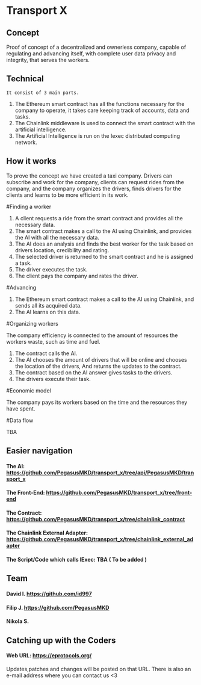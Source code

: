 
# Transport X

## Concept

Proof of concept of a decentralized and ownerless company, capable of regulating and advancing itself, with complete user data privacy and integrity,
that serves the workers.

## Technical

    It consist of 3 main parts.
  1. The Ethereum smart contract has all the functions necessary for the company to operate, it takes care keeping track of accounts, data and tasks.
  2. The Chainlink middleware is used to connect the smart contract with the artificial intelligence.
  3. The Artificial Intelligence is run on the Iexec distributed computing network.

## How it works

  To prove the concept we have created  a taxi company. Drivers can subscribe and work for the company, clients can request rides from the company, and the company organizes the drivers, finds drivers for the clients and learns to be more efficient in its work.

#Finding a worker

  1. A client requests a ride from the smart contract and provides all the necessary data.
  2. The smart contract makes a call to the AI using Chainlink, and provides the AI with all the necessary data.
  3. The AI does an analysis and finds the best worker for the task based on drivers location, credibility and rating.
  4. The selected driver is returned to the smart contract and he is assigned a task.
  5. The driver executes the task.
  6. The client pays the company and rates the driver.


#Advancing

  1. The Ethereum smart contract makes a call to the AI using Chainlink, and sends all its acquired data.
  2. The AI learns on this data.


#Organizing workers

  The company efficiency is connected to the amount of resources the workers waste, such as time and fuel.

  1. The contract calls the AI.
  2. The AI chooses the amount of drivers that will be online and chooses the location of the drivers, And returns the updates to the contract.
  3. The contract based on the AI answer gives tasks to the drivers.
  4. The drivers execute their task.

#Economic model

  The company pays its workers based on the time and the resources they have spent.

#Data flow

  TBA


## Easier navigation

#### The AI: https://github.com/PegasusMKD/transport_x/tree/api/PegasusMKD/transport_x

#### The Front-End: https://github.com/PegasusMKD/transport_x/tree/front-end

#### The Contract: https://github.com/PegasusMKD/transport_x/tree/chainlink_contract

#### The Chainlink External Adapter: https://github.com/PegasusMKD/transport_x/tree/chainlink_external_adapter

#### The Script/Code which calls IExec: TBA ( To be added )

## Team

#### David I.          https://github.com/id997
#### Filip J.          https://github.com/PegasusMKD
#### Nikola S.    

## Catching up with the Coders

#### Web URL: https://eprotocols.org/

Updates,patches and changes will be posted on that URL. There is also an e-mail address where you can contact us <3
